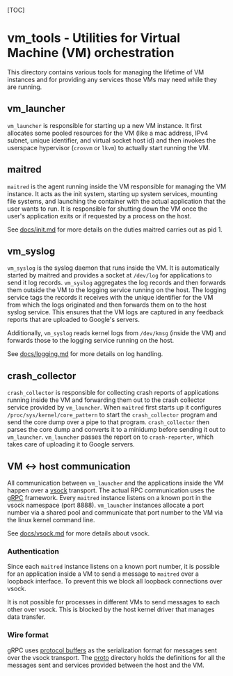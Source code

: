 [TOC]

# vm_tools - Utilities for Virtual Machine (VM) orchestration

This directory contains various tools for managing the lifetime of VM instances
and for providing any services those VMs may need while they are running.

## vm_launcher

`vm_launcher` is responsible for starting up a new VM instance.  It first
allocates some pooled resources for the VM (like a mac address, IPv4 subnet,
unique identifier, and virtual socket host id) and then invokes the userspace
hypervisor (`crosvm` or `lkvm`) to actually start running the VM.

## maitred

`maitred` is the agent running inside the VM responsible for managing
the VM instance.  It acts as the init system, starting up system services,
mounting file systems, and launching the container with the actual application
that the user wants to run.  It is responsible for shutting down the VM once the
user's application exits or if requested by a process on the host.

See [docs/init.md](docs/init.md) for more details on the duties maitred carries
out as pid 1.

## vm_syslog

`vm_syslog` is the syslog daemon that runs inside the VM.  It is automatically
started by maitred and provides a socket at `/dev/log` for applications to send
it log records.  `vm_syslog` aggregates the log records and then forwards them
outside the VM to the logging service running on the host.  The logging service
tags the records it receives with the unique identifier for the VM from which
the logs originated and then forwards them on to the host syslog service.  This
ensures that the VM logs are captured in any feedback reports that are uploaded
to Google's servers.

Additionally, `vm_syslog` reads kernel logs from `/dev/kmsg` (inside the VM)
and forwards those to the logging service running on the host.

See [docs/logging.md](docs/logging.md) for more details on log handling.

## crash_collector

`crash_collector` is responsible for collecting crash reports of applications
running inside the VM and forwarding them out to the crash collector service
provided by `vm_launcher`.  When `maitred` first starts up it configures
`/proc/sys/kernel/core_pattern` to start the `crash_collector` program and send
the core dump over a pipe to that program.  `crash_collector` then parses the
core dump and converts it to a minidump before sending it out to `vm_launcher`.
`vm_launcher` passes the report on to `crash-reporter`, which takes care of
uploading it to Google servers.

## VM <-> host communication

All communication between `vm_launcher` and the applications inside the VM
happen over a [vsock](https://lwn.net/Articles/695981/) transport. The actual
RPC communication uses the [gRPC](http://grpc.io) framework. Every `maitred`
instance listens on a known port in the vsock namespace (port 8888).
`vm_launcher` instances allocate a port number via a shared pool and communicate
that port number to the VM via the linux kernel command line.

See [docs/vsock.md](docs/vsock.md) for more details about vsock.

### Authentication

Since each `maitred` instance listens on a known port number, it is possible for
an application inside a VM to send a message to `maitred` over a loopback
interface.  To prevent this we block all loopback connections over vsock.

It is not possible for processes in different VMs to send messages to each other
over vsock.  This is blocked by the host kernel driver that manages data
transfer.

### Wire format

gRPC uses [protocol buffers](https://developers.google.com/protocol-buffers) as
the serialization format for messages sent over the vsock transport.  The
[proto](proto/) directory holds the definitions for all the messages sent and
services provided between the host and the VM.
